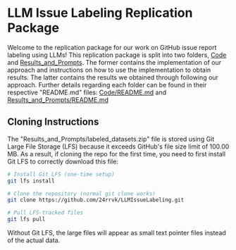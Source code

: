 
# LLM Issue Labeling Replication Package

Welcome to the replication package for our work on GitHub issue report labeling using LLMs! This replication package is split into two folders, [Code](./Code/) and [Results_and_Prompts](./Results_and_Prompts/). The former contains the implementation of our approach and instructions on how to use the implementation to obtain results. The latter contains the results we obtained through following our approach. Further details regarding each folder can be found in their respective "README.md" files: [Code/README.md](./Code/README.md) and [Results_and_Prompts/README.md](./Results_and_Prompts/README.md)

## Cloning Instructions

The "Results_and_Prompts/labeled_datasets.zip" file is stored using Git Large File Storage (LFS) because it exceeds GitHub's file size limit of 100.00 MB. As a result, if cloning the repo for the first time, you need to first install Git LFS to correctly download this file:

```bash
# Install Git LFS (one-time setup)
git lfs install

# Clone the repository (normal git clone works)
git clone https://github.com/24rrvk/LLMIssueLabeling.git

# Pull LFS-tracked files
git lfs pull
```

Without Git LFS, the large files will appear as small text pointer files instead of the actual data.